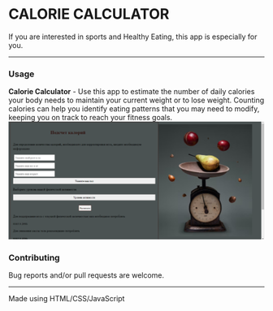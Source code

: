 <h1>CALORIE CALCULATOR</h1>
If you are interested in sports and Healthy Eating, this app is especially for you.  

---
<h3>Usage</h3>

<b>Calorie Calculator</b> - Use this app to estimate the number of daily calories your body needs to maintain your current weight or to lose weight.
Counting calories can help you identify eating patterns that you may need to modify, keeping you on track to reach your fitness goals.
<br>
![](001.png)
<h3>Contributing</h3>
Bug reports and/or pull requests are welcome.


-----

Made using HTML/CSS/JavaScript